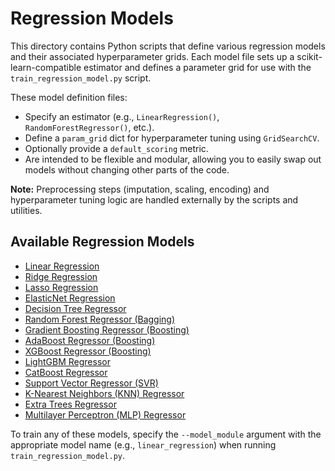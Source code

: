 # Regression Models

This directory contains Python scripts that define various regression models and their associated hyperparameter grids. Each model file sets up a scikit-learn-compatible estimator and defines a parameter grid for use with the `train_regression_model.py` script.

These model definition files:
- Specify an estimator (e.g., `LinearRegression()`, `RandomForestRegressor()`, etc.).
- Define a `param_grid` dict for hyperparameter tuning using `GridSearchCV`.
- Optionally provide a `default_scoring` metric.
- Are intended to be flexible and modular, allowing you to easily swap out models without changing other parts of the code.

**Note:** Preprocessing steps (imputation, scaling, encoding) and hyperparameter tuning logic are handled externally by the scripts and utilities.

## Available Regression Models

- [Linear Regression](models/supervised/regression/linear_regression.py)
- [Ridge Regression](models/supervised/regression/ridge_regression.py)
- [Lasso Regression](models/supervised/regression/lasso_regression.py)
- [ElasticNet Regression](models/supervised/regression/elasticnet_regression.py)
- [Decision Tree Regressor](models/supervised/regression/decision_tree_regressor.py)
- [Random Forest Regressor (Bagging)](models/supervised/regression/random_forest_regressor.py)
- [Gradient Boosting Regressor (Boosting)](models/supervised/regression/gradient_boosting_regressor.py)
- [AdaBoost Regressor (Boosting)](models/supervised/regression/adaboost_regressor.py)
- [XGBoost Regressor (Boosting)](models/supervised/regression/xgboost_regressor.py)
- [LightGBM Regressor](models/supervised/regression/lightgbm_regressor.py)
- [CatBoost Regressor](models/supervised/regression/catboost_regressor.py)
- [Support Vector Regressor (SVR)](models/supervised/regression/support_vector_regressor.py)
- [K-Nearest Neighbors (KNN) Regressor](models/supervised/regression/knn_regressor.py)
- [Extra Trees Regressor](models/supervised/regression/extra_trees_regressor.py)
- [Multilayer Perceptron (MLP) Regressor](models/supervised/regression/mlp_regressor.py)

To train any of these models, specify the `--model_module` argument with the appropriate model name (e.g., `linear_regression`) when running `train_regression_model.py`.
